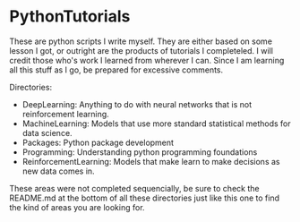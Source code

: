 # PythonTutorials
These are python scripts I write myself.
They are either based on some lesson I got, or outright are the products of tutorials I completeled.
I will credit those who's work I learned from wherever I can.
Since I am learning all this stuff as I go, be prepared for excessive comments.

Directories:
- DeepLearning: Anything to do with neural networks that is not reinforcement learning.
- MachineLearning: Models that use more standard statistical methods for data science.
- Packages: Python package development
- Programming: Understanding python programming foundations
- ReinforcementLearning: Models that make learn to make decisions as new data comes in.

These areas were not completed sequencially, be sure to check the README.md at the bottom of all these directories just like this one to find the kind of areas you are looking for.
